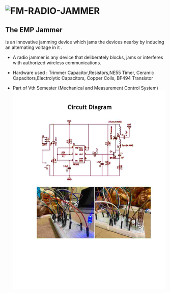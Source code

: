 # ![FM-RADIO-JAMMER](https://github.com/thatssweety/FM-RADIO-JAMMER)
## The EMP Jammer
is an innovative jamming device which jams the devices nearby by inducing an alternating voltage in it .


- A radio jammer is any device that deliberately blocks, jams or interferes with authorized wireless communications.

- Hardware used : Trimmer Capacitor,Resistors,NE55 Timer, Ceramic Capacitors,Electrolytic Capacitors, Copper Coils, BF494 Transistor
- Part of Vth Semester (Mechanical and Measurement Control System)
![alt text](https://github.com/thatssweety/FM-RADIO-JAMMER/blob/99329487acb2cf98d321e0424feada89812796a9/Circuit%20diagram-1.jpg)
